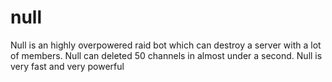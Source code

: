 # null
Null is an highly overpowered raid bot which can destroy a server with a lot of members. Null can deleted 50 channels in almost under a second. Null is very fast and very powerful
